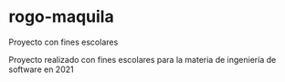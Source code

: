 # rogo-maquila
Proyecto con fines escolares

Proyecto realizado con fines escolares para la materia de ingeniería de software en 2021
